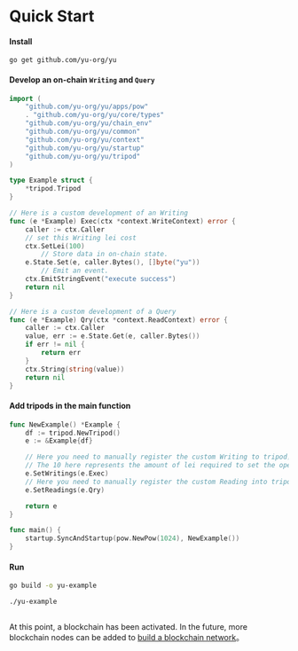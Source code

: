 # Quick Start

#### Install 
```
go get github.com/yu-org/yu
```  
#### Develop an on-chain `Writing` and `Query`  
```go
import (
	"github.com/yu-org/yu/apps/pow"
	. "github.com/yu-org/yu/core/types"
	"github.com/yu-org/yu/chain_env"
	"github.com/yu-org/yu/common"
	"github.com/yu-org/yu/context"
	"github.com/yu-org/yu/startup"
	"github.com/yu-org/yu/tripod"
)

type Example struct {
	*tripod.Tripod
}

// Here is a custom development of an Writing
func (e *Example) Exec(ctx *context.WriteContext) error {
	caller := ctx.Caller
	// set this Writing lei cost
	ctx.SetLei(100)
        // Store data in on-chain state.
	e.State.Set(e, caller.Bytes(), []byte("yu"))
        // Emit an event.
	ctx.EmitStringEvent("execute success")
	return nil
}

// Here is a custom development of a Query
func (e *Example) Qry(ctx *context.ReadContext) error {
    caller := ctx.Caller
    value, err := e.State.Get(e, caller.Bytes())
    if err != nil {
        return err
    }
    ctx.String(string(value))
    return nil
}

```
 
#### Add tripods in the main function

```go
func NewExample() *Example {
	df := tripod.NewTripod()
	e := &Example{df}

	// Here you need to manually register the custom Writing to tripod，
	// The 10 here represents the amount of lei required to set the operation (lei and gas are synonymous)
	e.SetWritings(e.Exec)
	// Here you need to manually register the custom Reading into tripod
	e.SetReadings(e.Qry)

	return e
}

func main() {
	startup.SyncAndStartup(pow.NewPow(1024), NewExample())
}
```


#### Run
```zsh
go build -o yu-example

./yu-example  
 
```

At this point, a blockchain has been activated. In the future, more blockchain nodes can be added to [build a blockchain network](5.5建立区块链网络.md)。